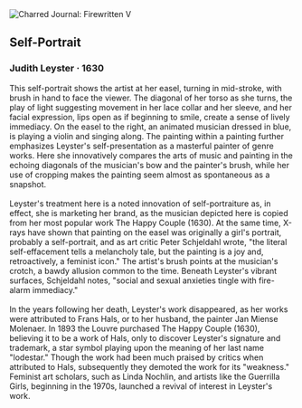 <div class="artwork-of-the-day">
  <div class="container">
    <div class="img-wrapper">
      <img
        src="https://uploads1.wikiart.org/00443/images/judith-leyster/1630self-portrait-c-1630.jpg!Large.jpg"
        alt="Charred Journal: Firewritten V" />
    </div>
    <div class="artwork-detail">
      <div class="artwork-origin"> 
        <h2 class="artwork-name">Self-Portrait</h2>
        <h3 class="artist">
          Judith Leyster
                    ·  1630
        </h3>
      </div>
      <p class="description">
        <span class="artwork-description-text ng-binding" ng-bind-html="viewModel.ArtworkOfTheDay.Description | unsafe">This self-portrait shows the artist at her easel, turning in mid-stroke, with brush in hand to face the viewer. The diagonal of her torso as she turns, the play of light suggesting movement in her lace collar and her sleeve, and her facial expression, lips open as if beginning to smile, create a sense of lively immediacy. On the easel to the right, an animated musician dressed in blue, is playing a violin and singing along. The painting within a painting further emphasizes Leyster's self-presentation as a masterful painter of genre works. Here she innovatively compares the arts of music and painting in the echoing diagonals of the musician's bow and the painter's brush, while her use of cropping makes the painting seem almost as spontaneous as a snapshot.<br><br>Leyster's treatment here is a noted innovation of self-portraiture as, in effect, she is marketing her brand, as the musician depicted here is copied from her most popular work The Happy Couple (1630). At the same time, X-rays have shown that painting on the easel was originally a girl's portrait, probably a self-portrait, and as art critic Peter Schjeldahl wrote, "the literal self-effacement tells a melancholy tale, but the painting is a joy and, retroactively, a feminist icon." The artist's brush points at the musician's crotch, a bawdy allusion common to the time. Beneath Leyster's vibrant surfaces, Schjeldahl notes, "social and sexual anxieties tingle with fire-alarm immediacy."<br><br>In the years following her death, Leyster's work disappeared, as her works were attributed to Frans Hals, or to her husband, the painter Jan Miense Molenaer. In 1893 the Louvre purchased The Happy Couple (1630), believing it to be a work of Hals, only to discover Leyster's signature and trademark, a star symbol playing upon the meaning of her last name "lodestar." Though the work had been much praised by critics when attributed to Hals, subsequently they demoted the work for its "weakness." Feminist art scholars, such as Linda Nochlin, and artists like the Guerrilla Girls, beginning in the 1970s, launched a revival of interest in Leyster's work.</span>
                        <div class="text-shadow-container" ng-show="showShadow" style=""></div>
      </p>
    </div>
  </div>

</div>
